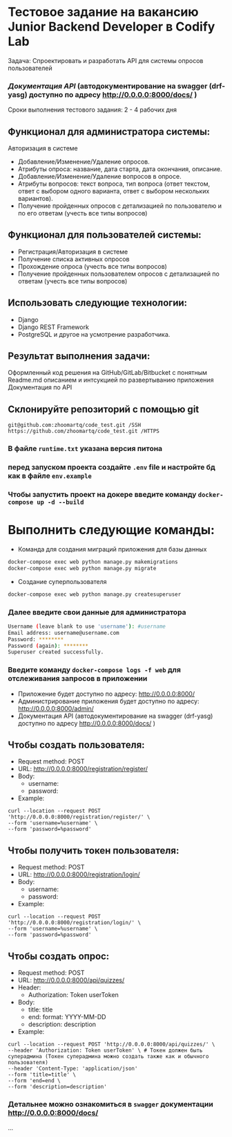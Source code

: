 # Тестовое задание на вакансию Junior Backend Developer в Codify Lab
Задача: 
Спроектировать и разработать API для системы опросов пользователей

### _Документация API_ (автодокументирование на swagger (drf-yasg) доступно по адресу http://0.0.0.0:8000/docs/ )

Сроки выполнения тестового задания:
2 - 4 рабочих дня

## Функционал для администратора системы:

Авторизация в системе
- Добавление/Изменение/Удаление опросов. 
- Атрибуты опроса: название, дата старта, дата окончания, описание.
- Добавление/Изменение/Удаление вопросов в опросе. 
- Атрибуты вопросов: текст вопроса, тип вопроса (ответ текстом, ответ с выбором одного варианта, ответ с выбором нескольких вариантов).
- Получение пройденных опросов с детализацией по пользователю и по его ответам (учесть все типы вопросов)

## Функционал для пользователей системы:

- Регистрация/Авторизация в системе
- Получение списка активных опросов
- Прохождение опроса (учесть все типы вопросов)
- Получение пройденных пользователем опросов с детализацией по ответам (учесть все типы вопросов)

## Использовать следующие технологии: 
* Django
 * Django REST Framework
  * PostgreSQL и другое на усмотрение разработчика.


## Результат выполнения задачи:

Оформленный код решения на GitHub/GitLab/Bitbucket с понятным Readme.md описанием и интсукцией по развертыванию приложения
Документация по API

## Склонируйте репозиторий с помощью git
    git@github.com:zhoomartq/code_test.git /SSH
    https://github.com/zhoomartq/code_test.git /HTTPS 

### В файле ``` runtime.txt ``` указана версия питона

### перед запуском проекта создайте ```.env``` file и настройте бд как в файле ```env.example```

### Чтобы запустить проект на докере введите команду ```docker-compose up -d --build```

# Выполнить следующие команды:

* Команда для создания миграций приложения для базы данных
```bash
docker-compose exec web python manage.py makemigrations
docker-compose exec web python manage.py migrate
```

* Создание суперпользователя
```bash
docker-compose exec web python manage.py createsuperuser
```
### Далее введите свои данные для администратора
```bash
Username (leave blank to use 'username'): #username
Email address: username@username.com
Password: ********
Password (again): ********
Superuser created successfully.
```

### Введите команду ```docker-compose logs -f web``` для отслеживания запросов в приложении

* Приложение будет доступно по адресу: http://0.0.0.0:8000/
* Администрирование приложения будет доступно по адресу: http://0.0.0.0:8000/admin/
* Документация API (автодокументирование на swagger (drf-yasg) доступно по адресу http://0.0.0.0:8000/docs/ )

## Чтобы создать пользователя:
* Request method: POST
* URL: http://0.0.0.0:8000/registration/register/
* Body: 
    * username: 
    * password: 
* Example:
```
curl --location --request POST 'http://0.0.0.0:8000/registration/register/' \
--form 'username=%username' \
--form 'password=%password'
```

## Чтобы получить токен пользователя: 
* Request method: POST
* URL: http://0.0.0.0:8000/registration/login/
* Body: 
    * username: 
    * password: 
* Example:
```
curl --location --request POST 'http://0.0.0.0:8000/registration/login/' \
--form 'username=%username' \
--form 'password=%password'
```

## Чтобы создать опрос:
* Request method: POST
* URL: http://0.0.0.0:8000/api/quizzes/
* Header:
   *  Authorization: Token userToken
* Body:
    * title: title
    * end: format: YYYY-MM-DD 
    * description: description 
* Example: 
```
curl --location --request POST 'http://0.0.0.0:8000/api/quizzes/' \
--header 'Authorization: Token userToken' \ # Токен должен быть суперадмина (Токен суперадмина можно создать также как и обычного пользователя)
--header 'Content-Type: 'application/json'
--form 'title=title' \
--form 'end=end \
--form 'description=description'
```
### Детальнее можно ознакомиться в ```swagger``` документации http://0.0.0.0:8000/docs/ 

...

